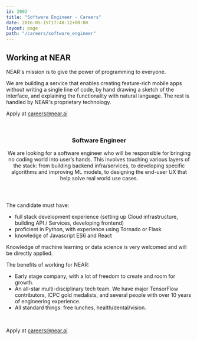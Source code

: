 ```yaml
---
id: 2002
title: "Software Engineer - Careers"
date: 2016-05-15T17:48:12+00:00
layout: page
path: "/careers/software_engineer"
---
```



<section class="text-left">
  <div class="container">
    <h2 class="section-heading">Working at NEAR</h2>
    <p>NEAR's mission is to give the power of programming to everyone.</p>
    <p>We are building a service that enables creating feature-rich mobile apps without writing a single line of code, by hand drawing a sketch of the interface, and explaining the functionality with natural language. The rest is handled by NEAR's proprietary technology.</p>
  </div>
  <div class="container">
      <p class="lead text-muted">Apply at <a href="mailto:careers@near.ai">careers@near.ai</a></p>
  </div>
  <br />
  <article>
    <div class="container">
        <header>
            <h3>Software Engineer</h3>
            <p>We are looking for a software engineer who will be responsible for bringing no coding world into user’s hands. This involves touching various layers of the stack: from building backend infra/services, to developing specific algorithms and improving ML models, to designing the end-user UX that help solve real world use cases.</p>
        </header>
        <footer>
          <p>The candidate must have:</p>
          <ul>
            <li>full stack development experience (setting up Cloud infrastructure, building API / Services, developing frontend)</li>
            <li>proficient in Python, with experience using Tornado or Flask</li>
            <li>knowledge of Javascript ES6 and React</li>
          </ul>
          <p>Knowledge of machine learning or data science is very welcomed and will be directly applied.</p>
        </footer>
    </div>
  </article>
  <div class="container">
    <p>The benefits of working for NEAR:</p>
    <ul>
        <li>Early stage company, with a lot of freedom to create and room for growth.</li>
        <li>An all-star multi-disciplinary tech team. We have major TensorFlow contributors, ICPC gold medalists, and several people with over 10 years of engineering experience.</li>
        <li>All standard things: free lunches, health/dental/vision.</li>
    </p>
  </div>
  <br />
  <div class="container">
      <p class="lead text-muted">Apply at <a href="mailto:careers@near.ai">careers@near.ai</a></p>
  </div>
</section>

